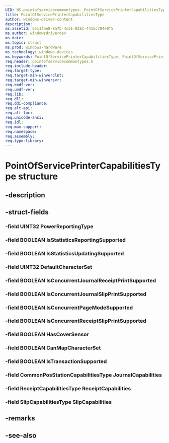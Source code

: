 ```yaml
---
UID: NS.pointofservicecommontypes._PointOfServicePrinterCapabilitiesType
title: PointOfServicePrinterCapabilitiesType
author: windows-driver-content
description: 
ms.assetid: 6511fae8-8a7b-4c51-828c-4415c784e9f5
ms.author: windowsdriverdev
ms.date: 
ms.topic: struct
ms.prod: windows-hardware
ms.technology: windows-devices
ms.keywords: PointOfServicePrinterCapabilitiesType, PointOfServicePrinterCapabilitiesType
req.header: pointofservicecommontypes.h
req.include-header:
req.target-type:
req.target-min-winverclnt:
req.target-min-winversvr:
req.kmdf-ver:
req.umdf-ver:
req.lib:
req.dll:
req.ddi-compliance:
req.alt-api:
req.alt-loc:
req.unicode-ansi:
req.idl:
req.max-support:
req.namespace:
req.assembly:
req.type-library:
---
```


# PointOfServicePrinterCapabilitiesType structure

## -description



## -struct-fields

### -field UINT32 PowerReportingType			
 	
### -field BOOLEAN IsStatisticsReportingSupported			
 	
### -field BOOLEAN IsStatisticsUpdatingSupported			
 	
### -field UINT32 DefaultCharacterSet			
 	
### -field BOOLEAN IsConcurrentJournalReceiptPrintSupported			
 	
### -field BOOLEAN IsConcurrentJournalSlipPrintSupported			
 	
### -field BOOLEAN IsConcurrentPageModeSupported			
 	
### -field BOOLEAN IsConcurrentReceiptSlipPrintSupported			
 	
### -field BOOLEAN HasCoverSensor			
 	
### -field BOOLEAN CanMapCharacterSet			
 	
### -field BOOLEAN IsTransactionSupported			
 	
### -field CommonPosStationCapabilitiesType JournalCapabilities			
 	
### -field ReceiptCapabilitiesType ReceiptCapabilities			
 	
### -field SlipCapabilitiesType SlipCapabilities			
 	
## -remarks

## -see-also